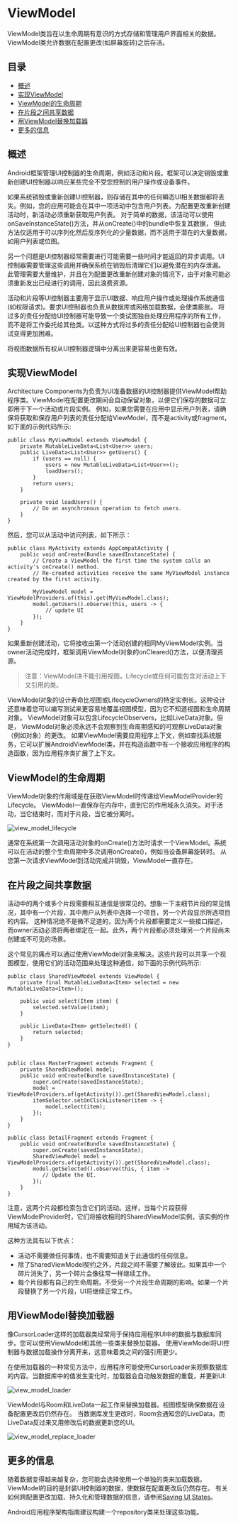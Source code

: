 # ViewModel

ViewModel类旨在以生命周期有意识的方式存储和管理用户界面相关的数据。ViewModel类允许数据在配置更改(如屏幕旋转)之后存活。

## 目录

* [概述](#概述)
* [实现ViewModel](#实现ViewModel)
* [ViewModel的生命周期](#ViewModel的生命周期)
* [在片段之间共享数据](#在片段之间共享数据)
* [用ViewModel替换加载器](#用ViewModel替换加载器)
* [更多的信息](#更多的信息)

## 概述

Android框架管理UI控制器的生命周期，例如活动和片段。框架可以决定销毁或重新创建UI控制器以响应某些完全不受您控制的用户操作或设备事件。

如果系统销毁或重新创建UI控制器，则存储在其中的任何瞬态UI相关数据都将丢失。例如，您的应用可能会在其中一项活动中包含用户列表。为配置更改重新创建活动时，新活动必须重新获取用户列表。
对于简单的数据，该活动可以使用onSaveInstanceState()方法，并从onCreate()中的bundle中恢复其数据，
但此方法仅适用于可以序列化然后反序列化的少量数据，而不适用于潜在的大量数据，如用户列表或位图。

另一个问题是UI控制器经常需要进行可能需要一些时间才能返回的异步调用。UI控制器需要管理这些调用并确保系统在销毁后清理它们以避免潜在的内存泄漏。
此管理需要大量维护，并且在为配置更改重新创建对象的情况下，由于对象可能必须重新发出已经进行的调用，因此浪费资源。

活动和片段等UI控制器主要用于显示UI数据、响应用户操作或处理操作系统通信(如权限请求)。要求UI控制器也负责从数据库或网络加载数据，会使类膨胀。
将过多的责任分配给UI控制器可能导致一个类试图独自处理应用程序的所有工作，而不是将工作委托给其他类。以这种方式将过多的责任分配给UI控制器也会使测试变得更加困难。

将视图数据所有权从UI控制器逻辑中分离出来更容易也更有效。


## 实现ViewModel

Architecture Components为负责为UI准备数据的UI控制器提供ViewModel帮助程序类。ViewModel在配置更改期间会自动保留对象，以便它们保存的数据可立即用于下一个活动或片段实例。
例如，如果您需要在应用中显示用户列表，请确保将获取和保存用户列表的责任分配给ViewModel，而不是activity或fragment，如下面的示例代码所示:

```
public class MyViewModel extends ViewModel {
    private MutableLiveData<List<User>> users;
    public LiveData<List<User>> getUsers() {
        if (users == null) {
            users = new MutableLiveData<List<User>>();
            loadUsers();
        }
        return users;
    }

    private void loadUsers() {
        // Do an asynchronous operation to fetch users.
    }
}
```

然后，您可以从活动中访问列表，如下所示：

```
public class MyActivity extends AppCompatActivity {
    public void onCreate(Bundle savedInstanceState) {
        // Create a ViewModel the first time the system calls an activity's onCreate() method.
        // Re-created activities receive the same MyViewModel instance created by the first activity.

        MyViewModel model = ViewModelProviders.of(this).get(MyViewModel.class);
        model.getUsers().observe(this, users -> {
            // update UI
        });
    }
}
```

如果重新创建活动，它将接收由第一个活动创建的相同MyViewModel实例。当owner活动完成时，框架调用ViewModel对象的onCleared()方法，以便清理资源。

> 注意：ViewModel决不能引用视图，Lifecycle或任何可能包含对活动上下文引用的类。

ViewModel对象的设计寿命比视图或LifecycleOwners的特定实例长。这种设计还意味着您可以编写测试来更容易地覆盖视图模型，因为它不知道视图和生命周期对象。
ViewModel对象可以包含LifecycleObservers，比如LiveData对象。但是， ViewModel对象必须永远不会观察到生命周期感知的可观察LiveData对象（例如对象）的更改。
如果ViewModel需要应用程序上下文，例如查找系统服务，它可以扩展AndroidViewModel类，并在构造函数中有一个接收应用程序的构造函数，因为应用程序类扩展了上下文。


## ViewModel的生命周期

ViewModel对象的作用域是在获取ViewModel时传递给ViewModelProvider的Lifecycle。
ViewModel一直保存在内存中，直到它的作用域永久消失。对于活动，当它结束时，而对于片段，当它被分离时。

![view_model_lifecycle](images/view_model_lifecycle.png)

通常在系统第一次调用活动对象的onCreate()方法时请求一个ViewModel。系统可以在活动的整个生命周期中多次调用onCreate()，例如当设备屏幕旋转时。
从您第一次请求ViewModel到活动完成并销毁，ViewModel一直存在。


## 在片段之间共享数据

活动中的两个或多个片段需要相互通信是很常见的。想象一下主细节片段的常见情况，其中有一个片段，其中用户从列表中选择一个项目，另一个片段显示所选项目的内容。
这种情况绝不是微不足道的，因为两个片段都需要定义一些接口描述，而owner活动必须将两者绑定在一起。此外，两个片段都必须处理另一个片段尚未创建或不可见的场景。

这个常见的痛点可以通过使用ViewModel对象来解决。这些片段可以共享一个视图模型，使用它们的活动范围来处理这种通信，如下面的示例代码所示:

```
public class SharedViewModel extends ViewModel {
    private final MutableLiveData<Item> selected = new MutableLiveData<Item>();

    public void select(Item item) {
        selected.setValue(item);
    }

    public LiveData<Item> getSelected() {
        return selected;
    }
}


public class MasterFragment extends Fragment {
    private SharedViewModel model;
    public void onCreate(Bundle savedInstanceState) {
        super.onCreate(savedInstanceState);
        model = ViewModelProviders.of(getActivity()).get(SharedViewModel.class);
        itemSelector.setOnClickListener(item -> {
            model.select(item);
        });
    }
}

public class DetailFragment extends Fragment {
    public void onCreate(Bundle savedInstanceState) {
        super.onCreate(savedInstanceState);
        SharedViewModel model = ViewModelProviders.of(getActivity()).get(SharedViewModel.class);
        model.getSelected().observe(this, { item ->
           // Update the UI.
        });
    }
}
```

注意，这两个片段都检索包含它们的活动。这样，当每个片段获得ViewModelProvider时，它们将接收相同的SharedViewModel实例，该实例的作用域为该活动。

这种方法具有以下优点：

* 活动不需要做任何事情，也不需要知道关于此通信的任何信息。
* 除了SharedViewModel契约之外，片段之间不需要了解彼此。如果其中一个碎片消失了，另一个碎片会像往常一样继续工作。
* 每个片段都有自己的生命周期，不受另一个片段生命周期的影响。如果一个片段替换了另一个片段，UI将继续正常工作。


## 用ViewModel替换加载器

像CursorLoader这样的加载器类经常用于保持应用程序UI中的数据与数据库同步。您可以使用ViewModel和其他一些类来替换加载器。
使用ViewModel将UI控制器与数据加载操作分离开来，这意味着类之间的强引用更少。

在使用加载器的一种常见方法中，应用程序可能使用CursorLoader来观察数据库的内容。当数据库中的值发生变化时，加载器会自动触发数据的重载，并更新UI:

![view_model_loader](images/view_model_loader.png)

ViewModel与Room和LiveData一起工作来替换加载器。视图模型确保数据在设备配置更改后仍然存在。
当数据库发生更改时，Room会通知您的LiveData，而LiveData反过来又用修改后的数据更新您的UI。

![view_model_replace_loader](images/view_model_replace_loader.png)


## 更多的信息

随着数据变得越来越复杂，您可能会选择使用一个单独的类来加载数据。ViewModel的目的是封装UI控制器的数据，使数据在配置更改后仍然存在。
有关如何跨配置更改加载、持久化和管理数据的信息，请参阅[Saving UI States](saving_states.md)。

Android应用程序架构指南建议构建一个repository类来处理这些功能。